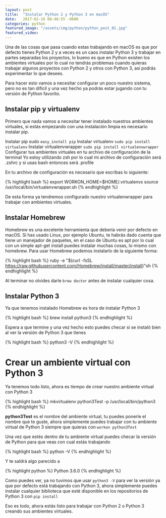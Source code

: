 ```yaml
---
layout: post
title:  "Instalar Python 2 y Python 3 en macOS"
date:   2017-02-16 08:46:55 -0600
categories: python
featured_image: "/assets/img/python/python_post_01.jpg"
featured_video:
---
```


Una de las cosas que pasa cuando estas trabajando en macOS es que por 
defecto tienes Python 2 y a veces es un caos instalar Python 3 y 
trabajar en partes separadas los proyectos, lo bueno es que en Python existen 
los ambientes virtuales por lo cual no tendrás problemas cuando quieras 
trabajar algunos proyectos con Python 2 y otros con Python 3, 
así podrás experimentar lo que desees.

Para hacer esto vamos a necesitar configurar un poco nuestro sistema,
pero no es tan difícil y una vez hecho ya podrás estar jugando con tu
versión de Python favorito.

## Instalar pip y virtualenv

Primero que nada vamos a necesitar tener instalado nuestros ambientes
virtuales, si estás empezando con una instalación limpia es necesario
instalar pip.

Instalar pip sudo `easy_install pip`
Instalar virtualenv `sudo pip install virtualenv`
Instalar virtualenvwrapper `sudo pip install virtualenvwrapper`
Configurar tus ambientes virtuales en tu archivo de configuración de la terminal
Yo estoy utilizando zsh por lo cual mi archivo de configuración será .zshrc y si usas bash entonces será .profile

En tu archivo de configuración es necesario que escribas lo siguiente:

{% highlight bash %}
export WORKON_HOME=$HOME/.virtualenvs source /usr/local/bin/virtualenvwrapper.sh
{% endhighlight %}

De esta forma ya tendremos configurado nuestro virtualenwrapper para
trabajar con ambientes virtuales.

## Instalar Homebrew

Homebrew es una excelente herramienta que debería venir por defecto en 
macOS. Si has usado Linux, por ejemplo Ubuntu, te habrás dado cuenta que 
tiene un manejador de paquetes, en el caso de Ubuntu es apt por lo 
cual con un simple apt-get install  puedes instalar muchas cosas,
lo mismo con homebrew. Para usar Homebrew podemos instalarlo de la siguiente forma:

{% highlight bash %}
ruby -e "$(curl -fsSL https://raw.githubusercontent.com/Homebrew/install/master/install)"sh
{% endhighlight %}

Al terminar no olvides darle `brew doctor` antes de instalar cualquier cosa.

## Instalar Python 3

Ya que tenemos instalado Homebrew es hora de instalar Python 3

{% highlight bash %}
brew install python3
{% endhighlight %}

Espera a que termine y una vez hecho esto puedes checar si se instaló 
bien al ver la versión de Python 3 que tienes

{% highlight bash %}
python3 -V
{% endhighlight %}

# Crear un ambiente virtual con Python 3

Ya tenemos todo listo, ahora es tiempo de crear nuestro ambiente virtual con Python 3

{% highlight bash %}
mkvirtualenv python3Test -p /usr/local/bin/python3
{% endhighlight %}

**python3Test** es el nombre del ambiente virtual, tu puedes ponerle el 
nombre que te guste, ahora simplemente puedes trabajar con tu 
ambiente virtual de Python 3 siempre que quieras con `workon python3Test`

Una vez que estés dentro de tu ambiente virtual puedes checar la 
versión de Python para que veas con cual estás trabajando

{% highlight bash %}
python -V
{% endhighlight %}

Y te saldrá algo parecido a

{% highlight python %}
Python 3.6.0
{% endhighlight %}

Como puedes ver, ya no tuvimos que usar `python3 -V`  para ver la versión 
ya que por defecto está trabajando con Python 3, ahora simplemente 
puedes instalar cualquier biblioteca que esté disponible en los repositorios 
de Python 3 con `pip install`

Eso es todo, ahora estás listo para trabajar con Python 2 o 
Python 3 creando sus ambientes virtuales.

